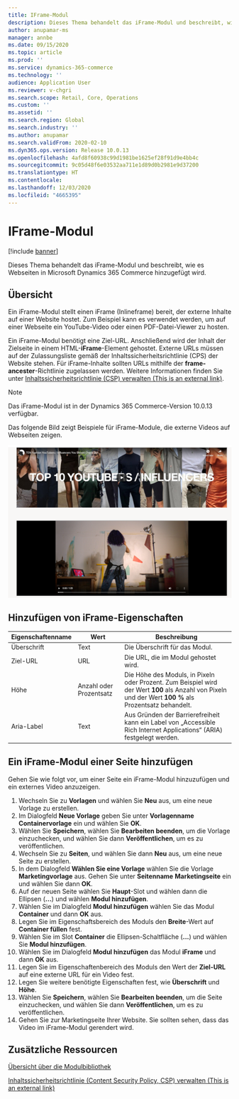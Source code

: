 ```yaml
---
title: IFrame-Modul
description: Dieses Thema behandelt das iFrame-Modul und beschreibt, wie es Webseiten in Microsoft Dynamics 365 Commerce hinzugefügt wird.
author: anupamar-ms
manager: annbe
ms.date: 09/15/2020
ms.topic: article
ms.prod: ''
ms.service: dynamics-365-commerce
ms.technology: ''
audience: Application User
ms.reviewer: v-chgri
ms.search.scope: Retail, Core, Operations
ms.custom: ''
ms.assetid: ''
ms.search.region: Global
ms.search.industry: ''
ms.author: anupamar
ms.search.validFrom: 2020-02-10
ms.dyn365.ops.version: Release 10.0.13
ms.openlocfilehash: 4afd8f60938c99d1981be1625ef28f91d9e4bb4c
ms.sourcegitcommit: 9c05d48f6e03532aa711e1d89d0b2981e9d37200
ms.translationtype: HT
ms.contentlocale: 
ms.lasthandoff: 12/03/2020
ms.locfileid: "4665395"
---
```

# <a name="iframe-module"></a>IFrame-Modul

[!include [banner](includes/banner.md)]

Dieses Thema behandelt das iFrame-Modul und beschreibt, wie es Webseiten in Microsoft Dynamics 365 Commerce hinzugefügt wird.

## <a name="overview"></a>Übersicht

Ein iFrame-Modul stellt einen iFrame (Inlineframe) bereit, der externe Inhalte auf einer Website hostet. Zum Beispiel kann es verwendet werden, um auf einer Webseite ein YouTube-Video oder einen PDF-Datei-Viewer zu hosten. 

Ein iFrame-Modul benötigt eine Ziel-URL. Anschließend wird der Inhalt der Zielseite in einem HTML-**iFrame**-Element gehostet. Externe URLs müssen auf der Zulassungsliste gemäß der Inhaltssicherheitsrichtlinie (CPS) der Website stehen. Für iFrame-Inhalte sollten URLs mithilfe der **frame-ancester**-Richtlinie zugelassen werden. Weitere Informationen finden Sie unter [Inhaltssicherheitsrichtlinie (CSP) verwalten (This is an external link)](https://docs.microsoft.com/de-de/dynamics365/supply-chain/commerce/manage-csp).

> [!NOTE]
> Das iFrame-Modul ist in der Dynamics 365 Commerce-Version 10.0.13 verfügbar.

Das folgende Bild zeigt Beispiele für iFrame-Module, die externe Videos auf Webseiten zeigen.

![Beispiel für iFrame-Module, die externe Videos zeigen](./media/ecommerce-iframe.PNG)

## <a name="iframe-module-properties"></a>Hinzufügen von iFrame-Eigenschaften

| Eigenschaftenname             | Wert                 | Beschreibung |
|---------------------------|-----------------------|-------------|
| Überschrift | Text | Die Überschrift für das Modul. |
| Ziel-URL | URL | Die URL, die im Modul gehostet wird. |
| Höhe | Anzahl oder Prozentsatz | Die Höhe des Moduls, in Pixeln oder Prozent. Zum Beispiel wird der Wert **100** als Anzahl von Pixeln und der Wert **100 %** als Prozentsatz behandelt. |
| Aria-Label | Text | Aus Gründen der Barrierefreiheit kann ein Label von „Accessible Rich Internet Applications“ (ARIA) festgelegt werden. |

## <a name="add-an-iframe-module-to-a-page"></a>Ein iFrame-Modul einer Seite hinzufügen

Gehen Sie wie folgt vor, um einer Seite ein iFrame-Modul hinzuzufügen und ein externes Video anzuzeigen.

1. Wechseln Sie zu **Vorlagen** und wählen Sie **Neu** aus, um eine neue Vorlage zu erstellen.
1. Im Dialogfeld **Neue Vorlage** geben Sie unter **Vorlagenname** **Containervorlage** ein und wählen Sie **OK**.
1. Wählen Sie **Speichern**, wählen Sie **Bearbeiten beenden**, um die Vorlage einzuchecken, und wählen Sie dann **Veröffentlichen**, um es zu veröffentlichen.
1. Wechseln Sie zu **Seiten**, und wählen Sie dann **Neu** aus, um eine neue Seite zu erstellen.
1. In dem Dialogfeld **Wählen Sie eine Vorlage** wählen Sie die Vorlage **Marketingvorlage** aus. Gehen Sie unter **Seitenname** **Marketingseite** ein und wählen Sie dann **OK**.
1. Auf der neuen Seite wählen Sie **Haupt**-Slot und wählen dann die Ellipsen (**...**) und wählen **Modul hinzufügen**.
1. Wählen Sie im Dialogfeld **Modul hinzufügen** wählen Sie das Modul **Container** und dann **OK** aus.
1. Legen Sie im Eigenschaftsbereich des Moduls den **Breite**-Wert auf **Container füllen** fest.
1. Wählen Sie im Slot **Container** die Ellipsen-Schaltfläche (**...**) und wählen Sie **Modul hinzufügen**.
1. Wählen Sie im Dialogfeld **Modul hinzufügen** das Modul **iFrame** und dann **OK** aus.
1. Legen Sie im Eigenschaftenbereich des Moduls den Wert der **Ziel-URL** auf eine externe URL für ein Video fest.
1. Legen Sie weitere benötigte Eigenschaften fest, wie **Überschrift** und **Höhe**.
1. Wählen Sie **Speichern**, wählen Sie **Bearbeiten beenden**, um die Seite einzuchecken, und wählen Sie dann **Veröffentlichen**, um es zu veröffentlichen.
1. Gehen Sie zur Marketingseite Ihrer Website. Sie sollten sehen, dass das Video im iFrame-Modul gerendert wird.
 
## <a name="additional-resources"></a>Zusätzliche Ressourcen

[Übersicht über die Modulbibliothek](starter-kit-overview.md)

[Inhaltssicherheitsrichtlinie (Content Security Policy, CSP) verwalten (This is an external link)](https://docs.microsoft.com/de-de/dynamics365/supply-chain/commerce/manage-csp)
